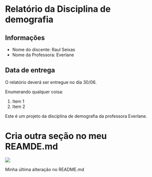 # Relatório da Disciplina de demografia

## Informações
- Nome do discente: Raul Seixas
- Nome da Professora: Everlane

## Data de entrega

O relatório deverá ser entregue no dia 30/06.

Enumerando qualquer coisa:

1. Item 1
2. Item 2

Este é um projeto da disciplina de demografia da professora Everlane.

# Cria outra seção no meu REAMDE.md

![](https://upload.wikimedia.org/wikipedia/pt/9/91/Alf-Poster.jpg)

Minha última alteração no README.md